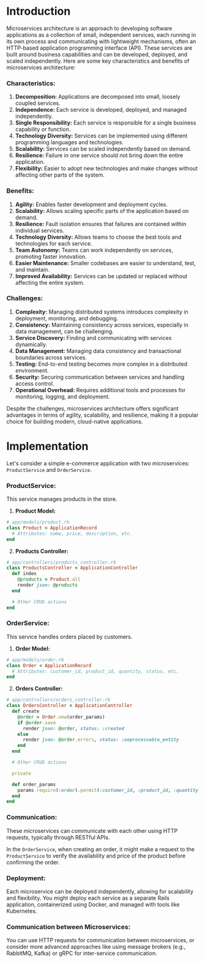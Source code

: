 # Introduction 

Microservices architecture is an approach to developing software applications as a collection of small, independent services, each running in its own process and communicating with lightweight mechanisms, often an HTTP-based application programming interface (API). These services are built around business capabilities and can be developed, deployed, and scaled independently. Here are some key characteristics and benefits of microservices architecture:

### Characteristics:
1. **Decomposition:** Applications are decomposed into small, loosely coupled services.
2. **Independence:** Each service is developed, deployed, and managed independently.
3. **Single Responsibility:** Each service is responsible for a single business capability or function.
4. **Technology Diversity:** Services can be implemented using different programming languages and technologies.
5. **Scalability:** Services can be scaled independently based on demand.
6. **Resilience:** Failure in one service should not bring down the entire application.
7. **Flexibility:** Easier to adopt new technologies and make changes without affecting other parts of the system.

### Benefits:
1. **Agility:** Enables faster development and deployment cycles.
2. **Scalability:** Allows scaling specific parts of the application based on demand.
3. **Resilience:** Fault isolation ensures that failures are contained within individual services.
4. **Technology Diversity:** Allows teams to choose the best tools and technologies for each service.
5. **Team Autonomy:** Teams can work independently on services, promoting faster innovation.
6. **Easier Maintenance:** Smaller codebases are easier to understand, test, and maintain.
7. **Improved Availability:** Services can be updated or replaced without affecting the entire system.

### Challenges:
1. **Complexity:** Managing distributed systems introduces complexity in deployment, monitoring, and debugging.
2. **Consistency:** Maintaining consistency across services, especially in data management, can be challenging.
3. **Service Discovery:** Finding and communicating with services dynamically.
4. **Data Management:** Managing data consistency and transactional boundaries across services.
5. **Testing:** End-to-end testing becomes more complex in a distributed environment.
6. **Security:** Securing communication between services and handling access control.
7. **Operational Overhead:** Requires additional tools and processes for monitoring, logging, and deployment.

Despite the challenges, microservices architecture offers significant advantages in terms of agility, scalability, and resilience, making it a popular choice for building modern, cloud-native applications.

# Implementation

Let's consider a simple e-commerce application with two microservices: `ProductService` and `OrderService`.

### ProductService:
This service manages products in the store.

1. **Product Model:**
```ruby
# app/models/product.rb
class Product < ApplicationRecord
  # Attributes: name, price, description, etc.
end
```

2. **Products Controller:**
```ruby
# app/controllers/products_controller.rb
class ProductsController < ApplicationController
  def index
    @products = Product.all
    render json: @products
  end

  # Other CRUD actions
end
```

### OrderService:
This service handles orders placed by customers.

1. **Order Model:**
```ruby
# app/models/order.rb
class Order < ApplicationRecord
  # Attributes: customer_id, product_id, quantity, status, etc.
end
```

2. **Orders Controller:**
```ruby
# app/controllers/orders_controller.rb
class OrdersController < ApplicationController
  def create
    @order = Order.new(order_params)
    if @order.save
      render json: @order, status: :created
    else
      render json: @order.errors, status: :unprocessable_entity
    end
  end

  # Other CRUD actions

  private

  def order_params
    params.require(:order).permit(:customer_id, :product_id, :quantity, :status)
  end
end
```

### Communication:
These microservices can communicate with each other using HTTP requests, typically through RESTful APIs.

In the `OrderService`, when creating an order, it might make a request to the `ProductService` to verify the availability and price of the product before confirming the order.

### Deployment:
Each microservice can be deployed independently, allowing for scalability and flexibility. You might deploy each service as a separate Rails application, containerized using Docker, and managed with tools like Kubernetes.

### Communication between Microservices:
You can use HTTP requests for communication between microservices, or consider more advanced approaches like using message brokers (e.g., RabbitMQ, Kafka) or gRPC for inter-service communication.

